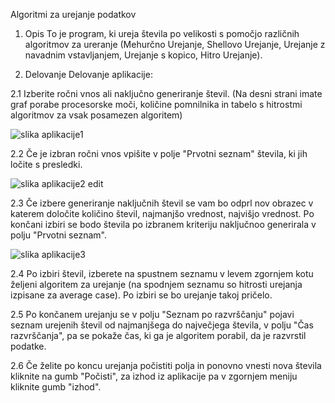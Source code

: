 Algoritmi za urejanje podatkov

1.	Opis
To je program, ki ureja števila po velikosti s pomočjo različnih algoritmov za ureranje  (Mehurčno Urejanje, Shellovo Urejanje, Urejanje z navadnim vstavljanjem, Urejanje s kopico, Hitro Urejanje).

2.	Delovanje
Delovanje aplikacije:

2.1	Izberite ročni vnos ali naključno generiranje števil. (Na desni strani imate graf porabe procesorske moči, količine pomnilnika in tabelo s hitrostmi algoritmov za vsak posamezen algoritem)

![slika aplikacije1](https://github.com/TKerec/zakljucna-naloga-matura/assets/122238895/c4988d92-36fc-4183-a35a-c8bcf92fbc21)


2.2	Če je izbran ročni vnos vpišite v polje "Prvotni seznam" števila, ki jih ločite s presledki.

![slika aplikacije2 edit](https://github.com/TKerec/zakljucna-naloga-matura/assets/122238895/444278b8-8f60-4648-983b-b8a0388b63ce)


2.3	Če izbere generiranje naključnih števil se vam bo odprl nov obrazec v katerem določite količino števil, najmanjšo vrednost, najvišjo vrednost. Po končani izbiri se bodo števila po izbranem kriteriju naključnoo generirala v polju "Prvotni seznam".

![slika aplikacije3](https://github.com/TKerec/zakljucna-naloga-matura/assets/122238895/9ec46611-1d92-41bc-b9ef-7245aa82d456)


2.4	Po izbiri števil, izberete na spustnem seznamu v levem zgornjem kotu željeni algoritem za urejanje (na spodnjem seznamu so hitrosti urejanja izpisane za average case). Po izbiri se bo urejanje takoj pričelo.

2.5	Po končanem urejanju se v polju "Seznam po razvrščanju" pojavi seznam urejenih števil od najmanjšega do največjega števila, v polju "Čas razvrščanja", pa se pokaže čas, ki ga je algoritem porabil, da je razvrstil podatke.

2.6  Če želite po koncu urejanja počistiti polja in ponovno vnesti nova števila kliknite na gumb "Počisti", za izhod iz aplikacije pa v zgornjem meniju kliknite gumb "izhod".
